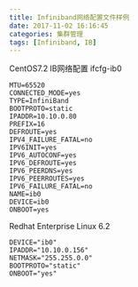 ```yaml
---
title: Infiniband网络配置文件样例
date: 2017-11-02 16:16:45
categories: 集群管理
tags: [Infiniband, IB]
---
```


CentOS7.2 IB网络配置
ifcfg-ib0
```
MTU=65520
CONNECTED_MODE=yes
TYPE=InfiniBand
BOOTPROTO=static
IPADDR=10.10.0.80
PREFIX=16
DEFROUTE=yes
IPV4_FAILURE_FATAL=no
IPV6INIT=yes
IPV6_AUTOCONF=yes
IPV6_DEFROUTE=yes
IPV6_PEERDNS=yes
IPV6_PEERROUTES=yes
IPV6_FAILURE_FATAL=no
NAME=ib0
DEVICE=ib0
ONBOOT=yes
```

Redhat Enterprise Linux 6.2
```
DEVICE="ib0"
IPADDR="10.10.0.156"
NETMASK="255.255.0.0"
BOOTPROTO="static"
ONBOOT="yes"
```
